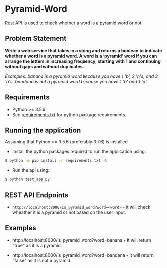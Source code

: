 # Pyramid-Word
Rest API is used to check whether a word is a pyramid word or not.

## Problem Statement 

**Write a web service that takes in a string and returns a boolean to indicate whether a word is a pyramid word. A word is a ‘pyramid’ word if you can arrange the letters in increasing frequency, starting with 1 and continuing without gaps and without duplicates.**

*Examples: banana is a pyramid word because you have 1 'b', 2 'n's, and 3 'a's. bandana is not a pyramid word because you have 1 'b' and 1 'd'.*


## Requirements
 - Python >= 3.5.6
 - See [requirements.txt](requirements.txt) for python package requirements.
 
 
## Running the application

 Assuming that Python >= 3.5.6 (preferably 3.7.6) is installed
 
 - Install the python packages required to run the application using:
 
```bash
$ python -m pip install -r requirements.txt -U
```

- Run the api using:

```bash
$ python test_app.py
```

## REST API Endpoints

 - `http://localhost:8000/is_pyramid_word?word=<word>` - it will check wheather it is a pyramid or not based on the user input.
 
 
 ## Examples
 
 - http://localhost:8000/is_pyramid_word?word=banana - It will return "true" as it is a pyramid.
 
 - http://localhost:8000/is_pyramid_word?word=bandana - it will return "false" as it is not a pyramid.
 
